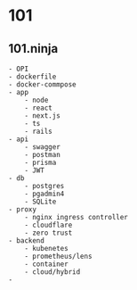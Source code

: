 # 101
## 101.ninja
	- OPI
	- dockerfile
	- docker-commpose
	- app
		- node
		- react
		- next.js
		- ts
		- rails
	- api
		- swagger
		- postman
		- prisma
		- JWT
	- db
		- postgres
		- pgadmin4
		- SQLite
	- proxy
		- nginx ingress controller
		- cloudflare
		- zero trust
	- backend
		- kubenetes
		- prometheus/lens
		- container
		- cloud/hybrid
	- 